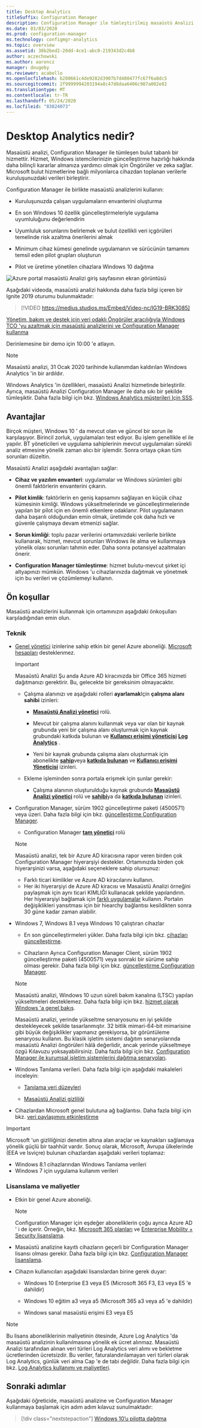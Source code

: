 ```yaml
---
title: Desktop Analytics
titleSuffix: Configuration Manager
description: Configuration Manager ile tümleştirilmiş masaüstü Analizi hizmetine genel bakış.
ms.date: 03/03/2020
ms.prod: configuration-manager
ms.technology: configmgr-analytics
ms.topic: overview
ms.assetid: 38b2bed2-20dd-4ce1-abc0-219343d2c4b8
author: aczechowski
ms.author: aaroncz
manager: dougeby
ms.reviewer: acabello
ms.openlocfilehash: b280661c4de9282d3907b7d480477fc67f6a8dc5
ms.sourcegitcommit: 2f9999994203194a8c47d8daa6406c987a002e02
ms.translationtype: MT
ms.contentlocale: tr-TR
ms.lasthandoff: 05/24/2020
ms.locfileid: "83824073"
---
```

# <a name="what-is-desktop-analytics"></a>Desktop Analytics nedir?

Masaüstü analizi, Configuration Manager ile tümleşen bulut tabanlı bir hizmettir. Hizmet, Windows istemcilerinizin güncelleştirme hazırlığı hakkında daha bilinçli kararlar almanıza yardımcı olmak için Öngörüler ve zeka sağlar. Microsoft bulut hizmetlerine bağlı milyonlarca cihazdan toplanan verilerle kuruluşunuzdaki verileri birleştirir.

Configuration Manager ile birlikte masaüstü analizlerini kullanın:  

- Kuruluşunuzda çalışan uygulamaların envanterini oluşturma  

- En son Windows 10 özellik güncelleştirmeleriyle uygulama uyumluluğunu değerlendirin  

- Uyumluluk sorunlarını belirlemek ve bulut özellikli veri içgörüleri temelinde risk azaltma önerilerini almak  

- Minimum cihaz kümesi genelinde uygulamanın ve sürücünün tamamını temsil eden pilot grupları oluşturun  

- Pilot ve üretime yönetilen cihazlara Windows 10 dağıtma  

![Azure portal masaüstü Analizi giriş sayfasının ekran görüntüsü](media/portal-home.png)

Aşağıdaki videoda, masaüstü analizi hakkında daha fazla bilgi içeren bir Ignite 2019 oturumu bulunmaktadır:

> [!VIDEO https://medius.studios.ms/Embed/Video-nc/IG19-BRK3085]

[Yönetim, bakım ve destek için veri odaklı Öngörüler aracılığıyla Windows TCO 'yu azaltmak için masaüstü analizlerini ve Configuration Manager kullanma](https://myignite.techcommunity.microsoft.com/sessions/81689?source=sessions)

Derinlemesine bir demo için 10:00 'e atlayın.

> [!Note]  
> Masaüstü analizi, 31 Ocak 2020 tarihinde kullanımdan kaldırılan Windows Analytics 'in bir ardıldır.
>
> Windows Analytics 'in özellikleri, masaüstü Analizi hizmetinde birleştirilir. Ayrıca, masaüstü Analizi Configuration Manager ile daha sıkı bir şekilde tümleşiktir. Daha fazla bilgi için bkz. [Windows Analytics müşterileri Için SSS](faq.md#existing-windows-analytics-customers).

## <a name="benefits"></a>Avantajlar

Birçok müşteri, Windows 10 ' da mevcut olan ve güncel bir sorun ile karşılaşıyor. Birincil zorluk, uygulamaları test ediyor. Bu işlem genellikle el ile yapılır. BT yöneticileri ve uygulama sahiplerinin mevcut uygulamaları sürekli analiz etmesine yönelik zaman alıcı bir işlemdir. Sonra ortaya çıkan tüm sorunları düzeltin.

Masaüstü Analizi aşağıdaki avantajları sağlar:

- **Cihaz ve yazılım envanteri**: uygulamalar ve Windows sürümleri gibi önemli faktörlerin envanterini çıkarın.  

- **Pilot kimlik**: faktörlerin en geniş kapsamını sağlayan en küçük cihaz kümesinin kimliği. Windows yükseltmelerinde ve güncelleştirmelerinde yapılan bir pilot için en önemli etkenlere odaklanır. Pilot uygulamanın daha başarılı olduğundan emin olmak, üretimde çok daha hızlı ve güvenle çalışmaya devam etmenizi sağlar.  

- **Sorun kimliği**: toplu pazar verilerini ortamınızdaki verilerle birlikte kullanarak, hizmet, mevcut sorunları Windows ile alma ve kullanmaya yönelik olası sorunları tahmin eder. Daha sonra potansiyel azaltmaları önerir.  

- **Configuration Manager tümleştirme**: hizmet bulutu-mevcut şirket içi altyapınızı mümkün. Windows 'u cihazlarınızda dağıtmak ve yönetmek için bu verileri ve çözümlemeyi kullanın.  

## <a name="prerequisites"></a>Ön koşullar

Masaüstü analizlerini kullanmak için ortamınızın aşağıdaki önkoşulları karşıladığından emin olun.

### <a name="technical"></a>Teknik

- [Genel yönetici](/azure/active-directory/users-groups-roles/directory-assign-admin-roles#company-administrator-permissions) izinlerine sahip etkin bir genel Azure aboneliği. [Microsoft hesapları](https://docs.microsoft.com/windows/security/identity-protection/access-control/microsoft-accounts) desteklenmez.  

    > [!Important]  
    > Masaüstü Analizi Şu anda Azure AD kiracınızda bir Office 365 hizmeti dağıtmanızı gerektirir. Bu, gelecekte bir gereksinim olmayacaktır.

    - Çalışma alanınızı ve aşağıdaki rolleri **ayarlamak**Için **çalışma alanı sahibi** izinleri:  

      - [**Masaüstü Analizi yönetici**](https://docs.microsoft.com/azure/active-directory/users-groups-roles/directory-assign-admin-roles#desktop-analytics-administrator-permissions) rolü.

      - Mevcut bir çalışma alanını kullanmak veya var olan bir kaynak grubunda yeni bir çalışma alanı oluşturmak için kaynak grubundaki katkıda bulunan ve [**Kullanıcı erişimi yöneticisi**](https://docs.microsoft.com/azure/role-based-access-control/built-in-roles#user-access-administrator) [**Log Analytics**](https://docs.microsoft.com/azure/role-based-access-control/built-in-roles#log-analytics-contributor) .

      - Yeni bir kaynak grubunda çalışma alanı oluşturmak için abonelikte [**sahip**](https://docs.microsoft.com/azure/role-based-access-control/built-in-roles#owner)veya [**katkıda bulunan**](https://docs.microsoft.com/azure/role-based-access-control/built-in-roles#contributor) ve [**Kullanıcı erişimi Yöneticisi**](https://docs.microsoft.com/azure/role-based-access-control/built-in-roles#user-access-administrator) izinleri.  

    - Ekleme işleminden sonra portala erişmek için şunlar gerekir:

      - Çalışma alanının oluşturulduğu kaynak grubunda [**Masaüstü Analizi yönetici**](https://docs.microsoft.com/azure/active-directory/users-groups-roles/directory-assign-admin-roles#desktop-analytics-administrator-permissions) rolü ve [**sahibi**](https://docs.microsoft.com/azure/role-based-access-control/built-in-roles#owner)ya da [**katkıda bulunan**](https://docs.microsoft.com/azure/role-based-access-control/built-in-roles#contributor) izinleri.

- Configuration Manager, sürüm 1902 güncelleştirme paketi (4500571) veya üzeri. Daha fazla bilgi için bkz. [güncelleştirme Configuration Manager](connect-configmgr.md#bkmk_hotfix).  

    - Configuration Manager [**tam yönetici**](../core/understand/fundamentals-of-role-based-administration.md#bkmk_Planroles) rolü  

    > [!NOTE]
    > Masaüstü analizi, tek bir Azure AD kiracısına rapor veren birden çok Configuration Manager hiyerarşiyi destekler.<!-- 4814075 --> Ortamınızda birden çok hiyerarşinizi varsa, aşağıdaki seçeneklere sahip olursunuz:
    >
    > - Farklı ticari kimlikler ve Azure AD kiracılarını kullanın.
    > - Her iki hiyerarşiyi de Azure AD kiracısı ve Masaüstü Analizi örneğini paylaşmak için aynı ticari KIMLIĞI kullanacak şekilde yapılandırın. Her hiyerarşiyi bağlamak için [farklı uygulamalar](connect-configmgr.md#bkmk_connect) kullanın. Portalın değişiklikleri yansıtması için bir hiearchy bağlantısı kesildikten sonra 30 güne kadar zaman alabilir. 

- Windows 7, Windows 8.1 veya Windows 10 çalıştıran cihazlar  

    - En son güncelleştirmeleri yükler. Daha fazla bilgi için bkz. [cihazları güncelleştirme](enroll-devices.md#update-devices).  

    - Cihazların Ayrıca Configuration Manager Client, sürüm 1902 güncelleştirme paketi (4500571) veya sonraki bir sürüme sahip olması gerekir. Daha fazla bilgi için bkz. [güncelleştirme Configuration Manager](connect-configmgr.md#bkmk_hotfix).  

    > [!Note]  
    > Masaüstü analizi, Windows 10 uzun süreli bakım kanalına (LTSC) yapılan yükseltmeleri desteklemez. Daha fazla bilgi için bkz. [hizmet olarak Windows 'a genel bakış](https://docs.microsoft.com/windows/deployment/update/waas-overview#long-term-servicing-channel).
    >
    > Masaüstü analizi, yerinde yükseltme senaryosunu en iyi şekilde destekleyecek şekilde tasarlanmıştır. 32 bitlik mimari-64-bit mimarisine gibi büyük değişiklikler yapmanız gerekiyorsa, bir görüntüleme senaryosu kullanın. Bu klasik işletim sistemi dağıtım senaryolarında masaüstü Analizi öngörüleri hâlâ değerlidir, ancak yerinde yükseltmeye özgü Kılavuzu yoksayabilirsiniz. Daha fazla bilgi için bkz. [Configuration Manager ile kurumsal işletim sistemlerini dağıtma senaryoları](../osd/deploy-use/scenarios-to-deploy-enterprise-operating-systems.md).

- Windows Tanılama verileri. Daha fazla bilgi için aşağıdaki makaleleri inceleyin:  

    - [Tanılama veri düzeyleri](enable-data-sharing.md#diagnostic-data-levels)  

    - [Masaüstü Analizi gizliliği](privacy.md)  

- Cihazlardan Microsoft genel bulutuna ağ bağlantısı. Daha fazla bilgi için bkz. [veri paylaşımını etkinleştirme](enable-data-sharing.md)  

> [!Important]
> Microsoft 'un gizliliğinizi denetim altına alan araçlar ve kaynakları sağlamaya yönelik güçlü bir taahhüt vardır. Sonuç olarak, Microsoft, Avrupa ülkelerinde (EEA ve Isviçre) bulunan cihazlardan aşağıdaki verileri toplamaz:
>
> - Windows 8.1 cihazlarından Windows Tanılama verileri
> - Windows 7 için uygulama kullanım verileri

### <a name="licensing-and-costs"></a>Lisanslama ve maliyetler

- Etkin bir genel Azure aboneliği.

    > [!NOTE]
    > Configuration Manager için eşdeğer aboneliklerin çoğu ayrıca Azure AD ' i de içerir. Örneğin, bkz. [Microsoft 365 planları](https://www.microsoft.com/microsoft-365/compare-all-microsoft-365-plans) ve [Enterprise Mobility + Security lisanslama](https://www.microsoft.com/licensing/product-licensing/enterprise-mobility-security).

- Masaüstü analizine kayıtlı cihazların geçerli bir Configuration Manager lisansı olması gerekir. Daha fazla bilgi için bkz. [Configuration Manager lisanslama](../core/understand/product-and-licensing-faq.md).

- Cihazın kullanıcıları aşağıdaki lisanslardan birine gerek duyar:

  - Windows 10 Enterprise E3 veya E5 (Microsoft 365 F3, E3 veya E5 'e dahildir)

  - Windows 10 eğitim a3 veya a5 (Microsoft 365 a3 veya a5 'e dahildir)

  - Windows sanal masaüstü erişimi E3 veya E5  

> [!NOTE]
> Bu lisans aboneliklerinin maliyetinin ötesinde, Azure Log Analytics 'da masaüstü analizinin kullanılmasına yönelik ek ücret alınmaz. Masaüstü Analizi tarafından alınan veri türleri Log Analytics veri alımı ve bekletme ücretlerinden ücretsizdir. Bu veriler, faturalandırılamayan veri türleri olarak Log Analytics, günlük veri alma Cap 'e de tabi değildir. Daha fazla bilgi için bkz. [Log Analytics kullanımı ve maliyetleri](https://docs.microsoft.com/azure/azure-monitor/platform/manage-cost-storage).

## <a name="next-steps"></a>Sonraki adımlar

Aşağıdaki öğreticide, masaüstü analizine ve Configuration Manager kullanmaya başlamak için adım adım kılavuz sunulmaktadır:
  
> [!div class="nextstepaction"]
> [Windows 10’u pilotta dağıtma](tutorial-windows10.md)
